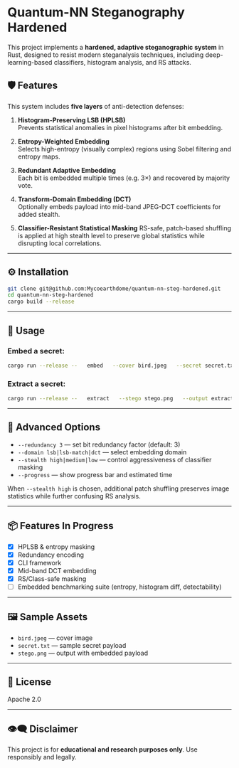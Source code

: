 # Quantum-NN Steganography Hardened

This project implements a **hardened, adaptive steganographic system** in Rust, designed to resist modern steganalysis techniques, including deep-learning-based classifiers, histogram analysis, and RS attacks.

## 🛡 Features

This system includes **five layers** of anti-detection defenses:

1. **Histogram-Preserving LSB (HPLSB)**  
   Prevents statistical anomalies in pixel histograms after bit embedding.

2. **Entropy-Weighted Embedding**  
   Selects high-entropy (visually complex) regions using Sobel filtering and entropy maps.

3. **Redundant Adaptive Embedding**  
   Each bit is embedded multiple times (e.g. 3×) and recovered by majority vote.

4. **Transform-Domain Embedding (DCT)**  
   Optionally embeds payload into mid-band JPEG-DCT coefficients for added stealth.

5. **Classifier-Resistant Statistical Masking**
   RS-safe, patch-based shuffling is applied at high stealth level to preserve global statistics while disrupting local correlations.

---

## ⚙ Installation

```bash
git clone git@github.com:Mycoearthdome/quantum-nn-steg-hardened.git
cd quantum-nn-steg-hardened
cargo build --release
```

---

## 🚀 Usage

### Embed a secret:

```bash
cargo run --release --   embed   --cover bird.jpeg   --secret secret.txt   --output stego.png   --password "your-passphrase"
```

### Extract a secret:

```bash
cargo run --release --   extract   --stego stego.png   --output extracted_secret.txt   --password "your-passphrase"
```

---

## 🧠 Advanced Options

- `--redundancy 3` — set bit redundancy factor (default: 3)
- `--domain lsb|lsb-match|dct` — select embedding domain
- `--stealth high|medium|low` — control aggressiveness of classifier masking
 - `--progress` — show progress bar and estimated time

When `--stealth high` is chosen, additional patch shuffling preserves image statistics while further confusing RS analysis.

---

## 📦 Features In Progress

- [x] HPLSB & entropy masking
- [x] Redundancy encoding
- [x] CLI framework
- [x] Mid-band DCT embedding
- [x] RS/Class-safe masking
- [ ] Embedded benchmarking suite (entropy, histogram diff, detectability)

---

## 🖼 Sample Assets

- `bird.jpeg` — cover image
- `secret.txt` — sample secret payload
- `stego.png` — output with embedded payload

---

## 📜 License

Apache 2.0

---

## 👁️‍🗨️ Disclaimer

This project is for **educational and research purposes only**. Use responsibly and legally.

